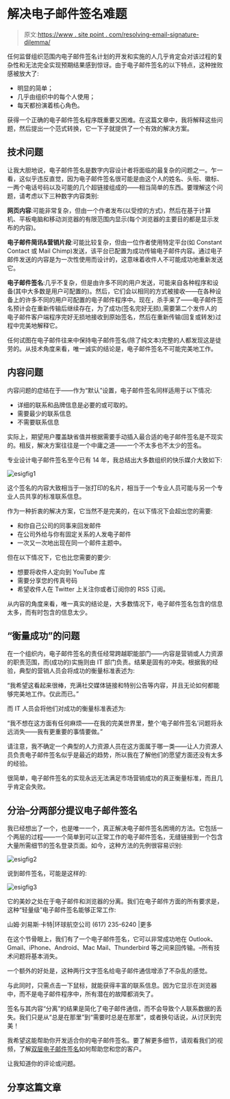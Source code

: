 # 解决电子邮件签名难题

> 原文:[https://www . site point . com/resolving-email-signature-dilemma/](https://www.sitepoint.com/resolving-email-signature-dilemma/)

任何监督组织范围内电子邮件签名计划的开发和实施的人几乎肯定会对该过程的复杂性和无法完全实现预期结果感到惊讶。由于电子邮件签名的以下特点，这种挫败感被放大了:

*   明显的简单；
*   几乎由组织中的每个人使用；
*   每天都扮演着核心角色。

获得一个正确的电子邮件签名程序既重要又困难。在这篇文章中，我将解释这些问题，然后提出一个范式转换，它一下子就提供了一个有效的解决方案。

## 技术问题

让我大胆地说，电子邮件签名是数字内容设计者将面临的最复杂的问题之一。乍一看，这似乎违反直觉，因为电子邮件签名很可能是由这个人的姓名、头衔、徽标、一两个电话号码以及可能的几个超链接组成的——相当简单的东西。要理解这个问题，请考虑以下三种数字内容类别:

**网页内容**:可能非常复杂，但由一个作者发布(以受控的方式)，然后在基于计算机、平板电脑和移动浏览器的有限范围内显示(每个浏览器的主要目的都是显示发布的内容)。

**电子邮件简讯&营销片段**:可能比较复杂，但由一位作者使用特定平台(如 Constant Contact 或 Mail Chimp)发送，该平台已配置为成功传输电子邮件内容。通过电子邮件发送的内容是为一次性使用而设计的，这意味着收件人不可能成功地重新发送它。

**电子邮件签名**:几乎不复杂，但是由许多不同的用户发送，可能来自各种程序和设备(其中大多数是用户可配置的)。然后，它们会以相同的方式被接收——在各种设备上的许多不同的用户可配置的电子邮件程序中。现在，杀手来了——电子邮件签名预计会在重新传输后继续存在，为了成功(签名完好无损),需要第二个发件人的电子邮件客户端程序完好无损地接收到原始签名，然后在重新传输(回复或转发)过程中完美地解释它。

任何试图在电子邮件往来中保持电子邮件签名(除了纯文本)完整的人都发现这是徒劳的。从技术角度来看，唯一诚实的结论是，电子邮件签名不可能完美地工作。

## 内容问题

内容问题的症结在于——作为“默认”设置，电子邮件签名同样适用于以下情况:

*   详细的联系和品牌信息是必要的或可取的。
*   需要最少的联系信息
*   不需要联系信息

实际上，期望用户覆盖缺省值并根据需要手动插入最合适的电子邮件签名是不现实的。相反，解决方案往往是一个中庸之道——一个不太多也不太少的签名。

专业设计电子邮件签名至今已有 14 年，我总结出大多数组织的快乐媒介大致如下:

![esigfig1](../Images/7cb78090581cfe1c5f867ecb5f837f93.png)

这个签名的内容大致相当于一张打印的名片，相当于一个专业人员可能与另一个专业人员共享的标准联系信息。

作为一种折衷的解决方案，它当然不是完美的，在以下情况下会超出您的需要:

*   和你自己公司的同事来回发邮件
*   在公司外给与你有固定关系的人发电子邮件
*   一次又一次地出现在同一个邮件主题中。

但在以下情况下，它也比您需要的要少:

*   想要将收件人定向到 YouTube 库
*   需要分享您的传真号码
*   希望收件人在 Twitter 上关注你或者订阅你的 RSS 订阅。

从内容的角度来看，唯一真实的结论是，大多数情况下，电子邮件签名包含的信息太多，而有时包含的信息太少。

## “衡量成功”的问题

在一个组织内，电子邮件签名的责任经常跨越职能部门——内容是营销或人力资源的职责范围，而(成功的)实施则由 IT 部门负责。结果是固有的冲突。根据我的经验，典型的营销人员会将成功的衡量标准表述为:

“我希望这看起来很棒，充满社交媒体链接和特别公告等内容，并且无论如何都能够完美地工作。仅此而已。”

而 IT 人员会将他们对成功的衡量标准表述为:

“我不想在这方面有任何麻烦——在我的完美世界里，整个‘电子邮件签名’问题将永远消失——我有更重要的事情要做。”

请注意，我不确定一个典型的人力资源人员在这方面属于哪一类——让人力资源人员负责电子邮件签名似乎是最近的趋势，所以我在了解他们的愿望方面还没有太多的经验。

很简单，电子邮件签名的实现永远无法满足市场营销成功的真正衡量标准，而且几乎肯定会失败。

## 分治–分两部分提议电子邮件签名

我已经想出了一个，也是唯一一个，真正解决电子邮件签名困境的方法。它包括一个两层的过程——一个简单到可以正常工作的电子邮件签名，无缝链接到一个包含大量所需细节的签名登录页面。如今，这种方法的先例很容易识别:

![esigfig2](../Images/7d19c841788d6635ada764cc7d69ca31.png)

说到邮件签名，可能是这样的:

![esigfig3](../Images/be8ba9ffff26ca5155391b18b51e141d.png)

它的美妙之处在于电子邮件和浏览器的分离。我们在电子邮件方面的所有要求是，这种“轻量级”电子邮件签名能够正常工作:

山姆·刘易斯·卡特|环球航空公司
(617) 235-6240 |更多

在这个节骨眼上，我们有了一个电子邮件签名，它可以非常成功地在 Outlook、Gmail、iPhone、Android、Mac Mail、Thunderbird 等之间来回传输。–所有技术问题将基本消失。

一个额外的好处是，这种两行文字签名给电子邮件通信增添了不杂乱的感觉。

与此同时，只需点击一下鼠标，就能获得丰富的联系信息。因为它显示在浏览器中，而不是电子邮件程序中，所有潜在的故障都消失了。

签名与其内容“分离”的结果是简化了电子邮件通信，而不会导致个人联系数据的丢失。我们只是从“总是在那里”到“需要时总是在那里”，或者换句话说，从讨厌到完美！

我希望这能帮助你开发适合你的电子邮件签名。要了解更多细节，请观看我们的视频，了解[双层电子邮件签名](http://www.digitechbranding.com/movies/two-tier-email-signature/two-tier-email-signature.html)如何帮助您和您的客户。

让我知道你的评论或问题。

## 分享这篇文章